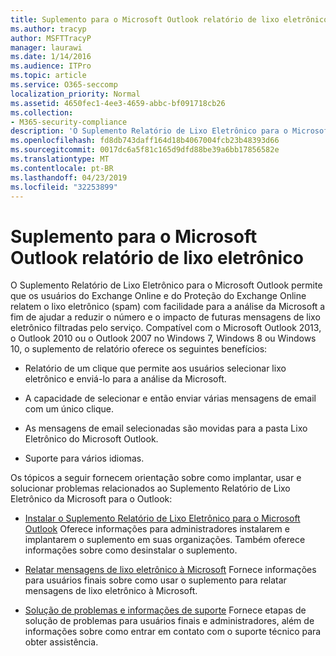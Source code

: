 ```yaml
---
title: Suplemento para o Microsoft Outlook relatório de lixo eletrônico
ms.author: tracyp
author: MSFTTracyP
manager: laurawi
ms.date: 1/14/2016
ms.audience: ITPro
ms.topic: article
ms.service: O365-seccomp
localization_priority: Normal
ms.assetid: 4650fec1-4ee3-4659-abbc-bf091718cb26
ms.collection:
- M365-security-compliance
description: 'O Suplemento Relatório de Lixo Eletrônico para o Microsoft Outlook permite que os usuários do Exchange Online e do Proteção do Exchange Online relatem o lixo eletrônico (spam) com facilidade para a análise da Microsoft a fim de ajudar a reduzir o número e o impacto de futuras mensagens de lixo eletrônico filtradas pelo serviço. Compatível com o Microsoft Outlook 2013, o Outlook 2010 ou o Outlook 2007 no Windows 7, Windows 8 ou Windows 10, o suplemento de relatório oferece os seguintes benefícios:'
ms.openlocfilehash: fd8db743daff164d18b4067004fcb23b48393d66
ms.sourcegitcommit: 0017dc6a5f81c165d9dfd88be39a6bb17856582e
ms.translationtype: MT
ms.contentlocale: pt-BR
ms.lasthandoff: 04/23/2019
ms.locfileid: "32253899"
---
```

# <a name="junk-email-reporting-add-in-for-microsoft-outlook"></a>Suplemento para o Microsoft Outlook relatório de lixo eletrônico

O Suplemento Relatório de Lixo Eletrônico para o Microsoft Outlook permite que os usuários do Exchange Online e do Proteção do Exchange Online relatem o lixo eletrônico (spam) com facilidade para a análise da Microsoft a fim de ajudar a reduzir o número e o impacto de futuras mensagens de lixo eletrônico filtradas pelo serviço. Compatível com o Microsoft Outlook 2013, o Outlook 2010 ou o Outlook 2007 no Windows 7, Windows 8 ou Windows 10, o suplemento de relatório oferece os seguintes benefícios:
  
- Relatório de um clique que permite aos usuários selecionar lixo eletrônico e enviá-lo para a análise da Microsoft.
    
- A capacidade de selecionar e então enviar várias mensagens de email com um único clique.
    
- As mensagens de email selecionadas são movidas para a pasta Lixo Eletrônico do Microsoft Outlook.
    
- Suporte para vários idiomas.
    
Os tópicos a seguir fornecem orientação sobre como implantar, usar e solucionar problemas relacionados ao Suplemento Relatório de Lixo Eletrônico da Microsoft para o Outlook:
  
- [Instalar o Suplemento Relatório de Lixo Eletrônico para o Microsoft Outlook](install-the-junk-email-reporting-add-in-for-microsoft-outlook.md) Oferece informações para administradores instalarem e implantarem o suplemento em suas organizações. Também oferece informações sobre como desinstalar o suplemento. 
    
- [Relatar mensagens de lixo eletrônico à Microsoft](report-junk-email-messages-to-microsoft.md) Fornece informações para usuários finais sobre como usar o suplemento para relatar mensagens de lixo eletrônico à Microsoft. 
    
- [Solução de problemas e informações de suporte](troubleshooting-and-support-information.md) Fornece etapas de solução de problemas para usuários finais e administradores, além de informações sobre como entrar em contato com o suporte técnico para obter assistência. 
    

